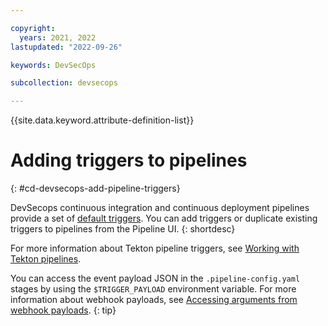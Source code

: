 ```yaml
---

copyright:
  years: 2021, 2022
lastupdated: "2022-09-26"

keywords: DevSecOps

subcollection: devsecops

---
```


{{site.data.keyword.attribute-definition-list}}


# Adding triggers to pipelines
{: #cd-devsecops-add-pipeline-triggers}

DevSecops continuous integration and continuous deployment pipelines provide a set of [default triggers](/docs/devsecops?topic=devsecops-cd-devsecops-triggers). You can add triggers or duplicate existing triggers to pipelines from the Pipeline UI.
{: shortdesc}

For more information about Tekton pipeline triggers, see [Working with Tekton pipelines](/docs/ContinuousDelivery?topic=ContinuousDelivery-tekton-pipelines).

You can access the event payload JSON in the `.pipeline-config.yaml` stages by using the `$TRIGGER_PAYLOAD` environment variable. For more information about webhook payloads, see [Accessing arguments from webhook payloads](/docs/devsecops?topic=devsecops-cd-devsecops-webhook-payloads).
{: tip}
